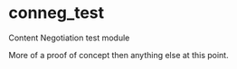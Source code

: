 # conneg_test
Content Negotiation test module

More of a proof of concept then anything else at this point.
